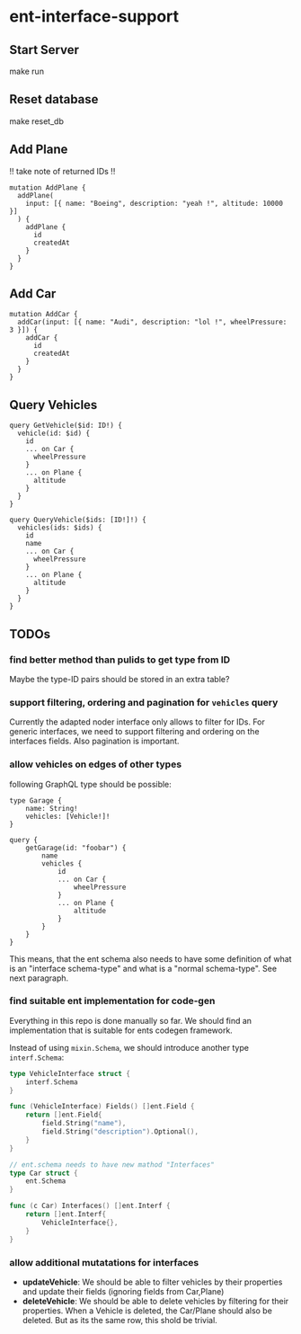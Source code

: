 # ent-interface-support

## Start Server

make run

## Reset database

make reset_db

## Add Plane

!! take note of returned IDs !!

```
mutation AddPlane {
  addPlane(
    input: [{ name: "Boeing", description: "yeah !", altitude: 10000 }]
  ) {
    addPlane {
      id
      createdAt
    }
  }
}
```

## Add Car

```
mutation AddCar {
  addCar(input: [{ name: "Audi", description: "lol !", wheelPressure: 3 }]) {
    addCar {
      id
      createdAt
    }
  }
}
```

## Query Vehicles

```
query GetVehicle($id: ID!) {
  vehicle(id: $id) {
    id
    ... on Car {
      wheelPressure
    }
    ... on Plane {
      altitude
    }
  }
}

query QueryVehicle($ids: [ID!]!) {
  vehicles(ids: $ids) {
    id
    name
    ... on Car {
      wheelPressure
    }
    ... on Plane {
      altitude
    }
  }
}
```

## TODOs

### find better method than pulids to get type from ID

Maybe the type-ID pairs should be stored in an extra table?

### support filtering, ordering and pagination for `vehicles` query

Currently the adapted noder interface only allows to filter for IDs. For generic interfaces, we need to support filtering and ordering on the interfaces fields. Also pagination is important.

### allow vehicles on edges of other types

following GraphQL type should be possible:

```
type Garage {
    name: String!
    vehicles: [Vehicle!]!
}

query {
    getGarage(id: "foobar") {
        name
        vehicles {
            id
            ... on Car {
                wheelPressure
            }
            ... on Plane {
                altitude
            }
        }
    }
}
```

This means, that the ent schema also needs to have some definition of what is an "interface schema-type" and what is a "normal schema-type". See next paragraph.

### find suitable ent implementation for code-gen

Everything in this repo is done manually so far. We should find an implementation that is suitable for ents codegen framework.

Instead of using `mixin.Schema`, we should introduce another type `interf.Schema`:

```go
type VehicleInterface struct {
	interf.Schema
}

func (VehicleInterface) Fields() []ent.Field {
	return []ent.Field{
		field.String("name"),
		field.String("description").Optional(),
	}
}

// ent.schema needs to have new mathod "Interfaces"
type Car struct {
	ent.Schema
}

func (c Car) Interfaces() []ent.Interf {
	return []ent.Interf{
		VehicleInterface{},
	}
}
```

### allow additional mutatations for interfaces

- **updateVehicle**: We should be able to filter vehicles by their properties and update their fields (ignoring fields from Car,Plane)
- **deleteVehicle**: We should be able to delete vehicles by filtering for their properties. When a Vehicle is deleted, the Car/Plane should also be deleted. But as its the same row, this shold be trivial.
